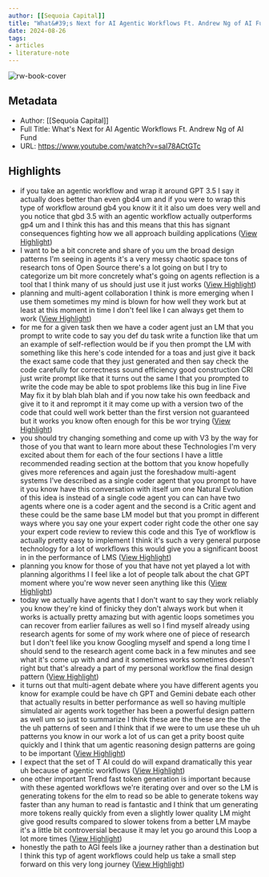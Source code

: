```yaml
---
author: [[Sequoia Capital]]
title: "What&#39;s Next for AI Agentic Workflows Ft. Andrew Ng of AI Fund"
date: 2024-08-26
tags: 
- articles
- literature-note
---
```

![rw-book-cover](https://i.ytimg.com/vi/sal78ACtGTc/maxresdefault.jpg)

## Metadata
- Author: [[Sequoia Capital]]
- Full Title: What's Next for AI Agentic Workflows Ft. Andrew Ng of AI Fund
- URL: https://www.youtube.com/watch?v=sal78ACtGTc

## Highlights
- if you take an agentic workflow and wrap it around GPT 3.5 I say it actually
  does better than even gbd4 um and if you were to wrap this type of workflow around gb4 you know it it it also um does very well and you notice that gbd 3.5 with an agentic workflow actually outperforms gp4 um and I think this has and this means that this has signant consequences fighting how we all approach building applications ([View Highlight](https://read.readwise.io/read/01j67a9ejcc4y5kmd8nkamx7ev))
- I want to be a bit concrete and share of you um the broad design patterns I'm seeing in agents it's a very messy chaotic space tons of research tons of Open Source there's a lot going on but I try to categorize um bit more concretely what's going on agents reflection is a tool that I think many of us should just use it just works ([View Highlight](https://read.readwise.io/read/01j67aarv6fxjn5p8h83wvmcn2))
- planning and multi-agent collaboration I think is more emerging when I use them sometimes my mind is blown for how well they work but at least at this moment in time I don't feel like I can always get them to work ([View Highlight](https://read.readwise.io/read/01j67abjm99mhgd3m0gp2b0ty4))
- for me for a given task then we have a coder agent just an LM that you prompt to write code to say you def du task write a function like that um an example of self-reflection would be if you then prompt the LM with something like this here's code intended for a toas and just give it back the exact same code that they just generated and then say check the code carefully for correctness sound efficiency good construction CRI just write prompt like that it turns out the same l that you prompted to write the
  code may be able to spot problems like this bug in line Five May fix it by blah blah blah and if you now take his own feedback and give it to it and reprompt it it may come up with a version two of the code that could well work better than the first version not guaranteed but it works you know often enough for this be wor trying ([View Highlight](https://read.readwise.io/read/01j67ag7184t6s9gj3qes19bam))
- you should try changing something and come up with V3 by the way for those of you that want to learn more about these Technologies I'm very excited about them for each of the four sections I have a little recommended reading section at the bottom that you know hopefully gives more references and again just the foreshadow multi-agent systems I've described as a single coder agent that you prompt to have it you know have this conversation with itself um one Natural Evolution of this idea is instead of a single code agent you can can have two
  agents where one is a coder agent and the second is a Critic agent and these could be the same base LM model but that you prompt in different ways where you say one your expert coder right code the other one say your expert code review to review this code and this Tye of workflow is actually pretty easy to implement I think it's such a very general purpose technology for a lot of workflows this would give you a significant boost in in the performance of LMS ([View Highlight](https://read.readwise.io/read/01j67ahp68fr1dxnn1m9qm16pb))
- planning you know for those of you that have not yet played a lot with planning algorithms I I feel like a lot of people talk about the chat GPT moment where you're wow never seen anything like this ([View Highlight](https://read.readwise.io/read/01j67amwm4xn7e23rz2623va6b))
- today we actually have agents that I don't want to say they work reliably you know they're kind of finicky they don't always work but when it works is actually pretty amazing but with agentic loops sometimes you can recover from
  earlier failures as well so I find myself already using research agents for some of my work where one of piece of research but I don't feel like you know Googling myself and spend a long time I should send to the research agent come back in a few minutes and see what it's come up with and and it sometimes works sometimes doesn't right but that's already a part of my personal workflow the final design pattern ([View Highlight](https://read.readwise.io/read/01j67ar2creapsccp78xrg0gxa))
- it turns out that multi-agent debate where you have different agents you know for example could be have ch GPT and Gemini debate each other that actually results in better performance as well so having multiple simulated air agents work together has been a powerful design pattern as well um so just to summarize I think these are the these are the the the uh patterns of seen and I think that if we were to um use these
  uh uh patterns you know in our work a lot of us can get a prity boost quite quickly and I think that um agentic reasoning design patterns are going to be important ([View Highlight](https://read.readwise.io/read/01j67avtdam0pfnveb97ygsby5))
- I expect that the set of T AI could do will expand dramatically this year uh because of agentic workflows ([View Highlight](https://read.readwise.io/read/01j67axvt5szxv4emex49sjjd3))
- one other important Trend fast token generation is important because with these agented workflows we're iterating over and over so the LM is generating tokens for the elm to read so be able to generate tokens way faster than any human to read is fantastic and I think that um
  generating more tokens really quickly from even a slightly lower quality LM might give good results compared to slower tokens from a better LM maybe it's a little bit controversial because it may let you go around this Loop a lot more times ([View Highlight](https://read.readwise.io/read/01j67b0ja9j1q0khm1919vccym))
- honestly the path to AGI feels like a journey rather than a destination but I think this typ of agent workflows could help us take a small step forward on this very long
  journey ([View Highlight](https://read.readwise.io/read/01j67b2ckzdb1wwxq3t2p0de1g))
